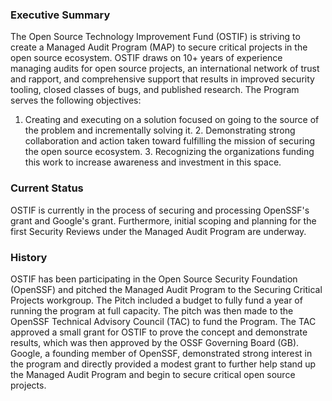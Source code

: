 ### Executive Summary ###

The Open Source Technology Improvement Fund (OSTIF) is striving to create a Managed Audit Program (MAP) to secure critical projects in the open source ecosystem. OSTIF draws on 10+ years of experience managing audits for open source projects, an international network of trust and rapport, and comprehensive support that results in improved security tooling, closed classes of bugs, and published research. The Program serves the following objectives:
	
  1.	Creating and executing on a solution focused on going to the source of the problem and incrementally solving it.
	2.	Demonstrating strong collaboration and action taken toward fulfilling the mission of securing the open source ecosystem.
	3.	Recognizing the organizations funding this work to increase awareness and investment in this space.
  
### Current Status ###

OSTIF is currently in the process of securing and processing OpenSSF's grant and Google's grant. Furthermore, initial scoping and planning for the first Security Reviews under the Managed Audit Program are underway.


### History ###

OSTIF has been participating in the Open Source Security Foundation (OpenSSF) and pitched the Managed Audit Program to the Securing Critical Projects workgroup. The Pitch included a budget to fully fund a year of running the program at full capacity. The pitch was then made to the OpenSSF Technical Advisory Council (TAC) to fund the Program. The TAC approved a small grant for OSTIF to prove the concept and demonstrate results, which was then approved by the OSSF Governing Board (GB). Google, a founding member of OpenSSF, demonstrated strong interest in the program and directly provided a modest grant to further help stand up the Managed Audit Program and begin to secure critical open source projects. 
